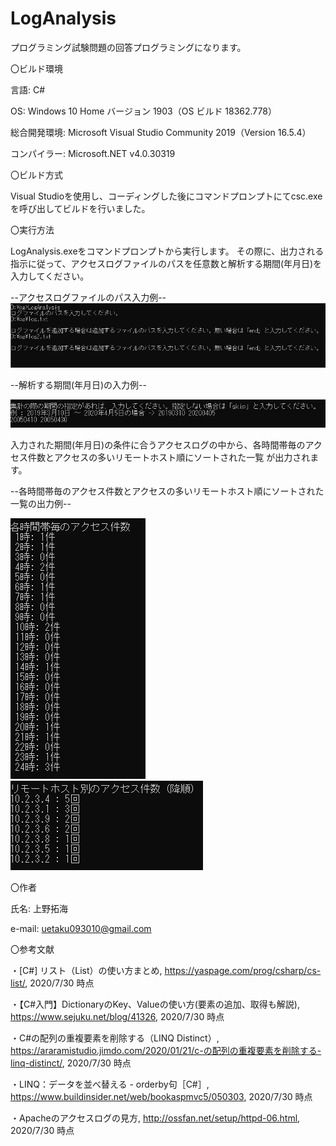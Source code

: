 # LogAnalysis
プログラミング試験問題の回答プログラミングになります。

〇ビルド環境

言語: C# 

OS: Windows 10 Home バージョン 1903（OS ビルド 18362.778） 

総合開発環境: Microsoft Visual Studio Community 2019（Version 16.5.4） 

コンパイラー: Microsoft.NET v4.0.30319 


〇ビルド方式 

Visual Studioを使用し、コーディングした後にコマンドプロンプトにてcsc.exeを呼び出してビルドを行いました。


〇実行方法

LogAnalysis.exeをコマンドプロンプトから実行します。
その際に、出力される指示に従って、アクセスログファイルのパスを任意数と解析する期間(年月日)を入力してください。

--アクセスログファイルのパス入力例--
![入力サンプル1](sample1.PNG)

--解析する期間(年月日)の入力例--

![入力サンプル2](sample2.PNG)

入力された期間(年月日)の条件に合うアクセスログの中から、各時間帯毎のアクセス件数とアクセスの多いリモートホスト順にソートされた一覧
が出力されます。

--各時間帯毎のアクセス件数とアクセスの多いリモートホスト順にソートされた一覧の出力例--

![出力サンプル1](sample3.PNG)   ![出力サンプル2](sample4.PNG)


〇作者

氏名: 上野拓海

e-mail: uetaku093010@gmail.com


〇参考文献

・[C#] リスト（List）の使い方まとめ, https://yaspage.com/prog/csharp/cs-list/, 2020/7/30 時点

・【C#入門】DictionaryのKey、Valueの使い方(要素の追加、取得も解説), https://www.sejuku.net/blog/41326, 2020/7/30 時点

・C#の配列の重複要素を削除する（LINQ Distinct）, https://araramistudio.jimdo.com/2020/01/21/c-の配列の重複要素を削除する-linq-distinct/, 2020/7/30 時点

・LINQ：データを並べ替える - orderby句［C#］, https://www.buildinsider.net/web/bookaspmvc5/050303, 2020/7/30 時点

・Apacheのアクセスログの見方, http://ossfan.net/setup/httpd-06.html, 2020/7/30 時点
